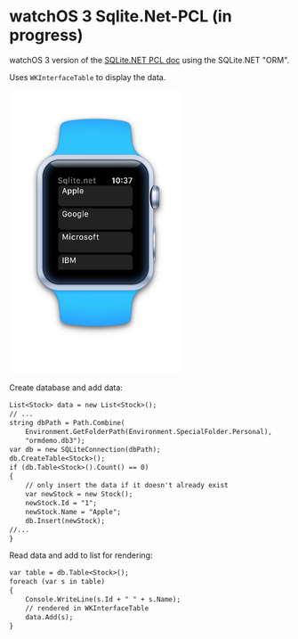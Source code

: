 watchOS 3 Sqlite.Net-PCL (in progress)
=======================

watchOS 3 version of the [SQLite.NET PCL doc](https://developer.xamarin.com/guides/cross-platform/application_fundamentals/data/part_3_using_sqlite_orm/) using the SQLite.NET "ORM".

Uses `WKInterfaceTable` to display the data.

![](Screenshots/SqliteNetData.png)


Create database and add data:

```
List<Stock> data = new List<Stock>();
// ...
string dbPath = Path.Combine(
	Environment.GetFolderPath(Environment.SpecialFolder.Personal),
	"ormdemo.db3");
var db = new SQLiteConnection(dbPath);
db.CreateTable<Stock>();
if (db.Table<Stock>().Count() == 0)
{
	// only insert the data if it doesn't already exist
	var newStock = new Stock();
	newStock.Id = "1";
	newStock.Name = "Apple";
	db.Insert(newStock);
//...
}
```

Read data and add to list for rendering:

```
var table = db.Table<Stock>();
foreach (var s in table)
{
	Console.WriteLine(s.Id + " " + s.Name);
	// rendered in WKInterfaceTable
	data.Add(s);
}
```